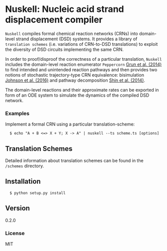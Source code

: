 # Nuskell: Nucleic acid strand displacement compiler

``Nuskell`` compiles formal chemical reaction networks (CRNs) into domain-level
strand displacement (DSD) systems. It provides a library of ``translation
schemes`` (i.e. variations of CRN-to-DSD translations) to exploit the diversity
of DSD circuits implementing the same CRN.

In order to proof/disproof the correctness of a particular translation,
``Nuskell`` includes the domain-level reaction enumerator ``Peppercorn`` [Grun
et al. (2014)] to find intended and unintended reaction pathways and then
provides two notions of stochastic trajectory-type CRN equivalence:
bisimulation [Johnson et al. (2016)] and pathway decomposition [Shin et al. (2014)].

The domain-level reactions and their approximate rates can be exported in form
of an ODE system to simulate the dynamics of the compiled DSD network.

### Examples

Implement a formal CRN using a particular translation-scheme:

```
  $ echo "A + B <=> X + Y; X -> A" | nuskell --ts scheme.ts [options]
```
## Translation Schemes
Detailed information about translation schemes can be found in the ``/schemes`` directory.
 
## Installation
```
  $ python setup.py install
```

## Version
0.2.0

### License
MIT

[//]: References
[Grun et al. (2014)]: <https://arxiv.org/abs/1505.03738>
[Shin et al. (2014)]: <http://dna.caltech.edu/DNAresearch_publications.html#PathwayDecomposition>
[Johnson et al. (2016)]: <http://dna.caltech.edu/DNAresearch_publications.html#CRN-Bisimulation>

